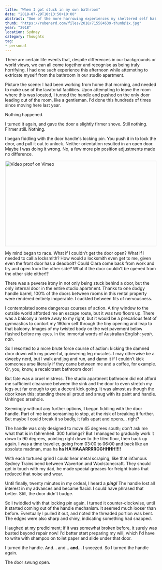 ```yaml
---
title: "When I got stuck in my own bathroom"
date: "2018-07-29T10:13:50+10:00"
abstract: "One of the more harrowing experiences my sheltered self has had!"
thumb: "https://rubenerd.com/files/2018/715584639-thumb@1x.jpg"
year: "2018"
location: Sydney
category: Thoughts
tag:
- personal
---
```

There are certain life events that, despite differences in our backgrounds or world views, we can all come together and recognise as being truly horrifying. I had one such experience this afternoon while attemoting to extricate myself from the bathroom in our studio apartment.

Picture the scene: I had been working from home that morning, and needed to make use of the lavatorial facilities. Upon attempting to leave the room where this was located, I turned the handle and pushed on the only door leading out of the room, like a gentleman. I'd done this hundreds of times since moving here last year.

Nothing happened.

I turned it again, and gave the door a slightly firmer shove. Still nothing. Firmer still. Nothing.

I began fiddling with the door handle's locking pin. You push it in to lock the door, and pull it out to unlock. Neither orientation resulted in an open door. Maybe I was doing it wrong. No, a few more pin position adjustments made no difference.

<p><a title="Video proof on Vimeo" href="https://vimeo.com/281757791"><img src="https://rubenerd.com/files/2018/715584639-thumb@1x.jpg" srcset="https://rubenerd.com/files/2018/715584639-thumb@1x.jpg 1x, https://rubenerd.com/files/2018/715584639-thumb@2x.jpg 2x" alt="Video proof on Vimeo" style="width:500px; height:281px;" /></a></p>

My mind began to race. What if I couldn't get the door open? What if I needed to call a locksmith? How would a locksmith even get to me, given even the front door has a deadbolt? Could Clara come back from work and try and open from the other side? What if the door couldn't be opened from the other side either!?

There was a peverse irony in not only being stuck behind a door, but the only internal door in the entire studio apartment. Thanks to one dodgy handle barrel, 100% of the doors between rooms in this rental property were rendered entirely inoperable. I cackled between fits of nervousness.

I contemplated some dangerous courses of action. A tiny window to the outside world afforded me an escape route, but it was two floors up. There was a balcony a metre away to my right, but it would be a precarious feat of gymnastics to contort my 180cm self through the tiny opening and leap to that balcony. Images of my twisted body on the wet pavement below flashed before my eyes. In the immortal words of Australian English: *yeah, nah*.

So I resorted to a more brute force course of action: kicking the damned door down with my powerful, quivvering leg muscles. I may otherwise be a dweeby nerd, but I walk and jog and run, and damn it if I couldn't kick someones arse literally if they came between me and a coffee, for example. Or, you, know, a recalcitrant bathroom door!

But fate was a cruel mistress. The studio apartment bathroom did not afford me sufficient clearance between the sink and the door to even stretch my legs out far enough to get a decent kick going. It was almost as though the door knew this; standing there all proud and smug with its paint and handle. Unhinged arsehole.

Seemingly without any further options, I began fiddling with the door handle. Part of me kept screaming to stop, at the risk of breaking it further. But maybe I could break it so badly, it falls apart and opens... right?

The handle was only designed to move 45 degrees south; don't ask me what that is in fahrenheit. 300 furlongs? But I managed to gradually work it down to 90 degrees, pointing right down to the tiled floor, then back up again. I was a time traveller, going from 03:00 to 06:00 and back like an absolute madman, mua ha **ha** **HA HAAARRRRGGHHHH!!!!**

With each tortured grind I could hear metal scraping, like that infamous Sydney Trains bend between Waverton and Woolstonecraft. They should get in touch with my dad, he made special greases for freight trains that reduced that noise and wear.

Until finally, twenty minutes in my ordeal, I heard a ***ping!*** The handle lost all interest in my advances and became flacid. I could have phrased that better. Still, the door didn't budge.

So I twiddled with that locking pin again. I turned it counter-clockwise, until it started coming out of the handle mechanism. It seemed much looser than before. Eventually I pulled it out, and noted the threaded portion was bent. The edges were also sharp and shiny, indicating something had snapped.

I laughed at my prediciment; if it was somewhat broken before, it surely was busted beyond repair now! I'd better start preparing my will, which I'd have to write with shampoo on toilet paper and slide under that door.

I turned the handle. And... and... **and**... I sneezed. So I turned the handle again.

The door swung open.


